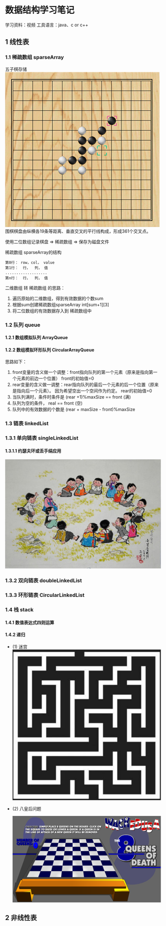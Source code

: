 # 数据结构学习笔记

学习资料：视频
工具语言：java、c or c++

## 1 线性表
### 1.1 稀疏数组 sparseArray
五子棋存储
![五子棋](.\五子棋.jpg)
围棋棋盘由纵横各19条等距离、垂直交叉的平行线构成，形成361个交叉点。

使用二位数组记录棋盘 => 稀疏数组 => 保存为磁盘文件

稀疏数组 sparseArray的结构

```
第0行： row，col， value
第1行：  行，  列， 值
...................
第n行：  行，  列， 值
```

二维数组 转 稀疏数组 的思路：
 1. 遍历原始的二维数组，得到有效数据的个数sum
 2. 根据sum创建稀疏数组sparseArray int[sum+1][3]
 3. 将二位数组的有效数据存入到 稀疏数组中

### 1.2 队列 queue
#### 1.2.1 数组模拟队列 ArrayQueue
#### 1.2.2 数组模拟环形队列 CircularArrayQueue
思路如下：

1. front变量的含义做一个调整：front指向队列的第一个元素（原来是指向第一个元素的前边一个位置）
front的初始值=0
2. rear变量的含义做一调整：rear指向队列的最后一个元素的后一个位置（原来是指向后一个元素）。
因为希望空出一个空间作为约定。
rear的初始值=0
3. 当队列满时，条件时条件是 (rear +1)%maxSize == front (满)
4. 队列为空的条件， real == front (空)
5. 队列中的有效数据的个数是 (rear + maxSize - front)%maxSize

### 1.3 链表 linkedList
### 1.3.1 单向链表 singleLinkedList
#### 1.3.1.1 约瑟夫环或丢手绢应用

![丢手绢](.\丢手绢.jpg)

### 1.3.2 双向链表 doubleLinkedList
### 1.3.3 环形链表 CircularLinkedList
### 1.4 栈 stack

#### 1.4.1 数值表达式四则运算

#### 1.4.2 递归

- (1) 迷宫![迷宫](.\迷宫.png)

  

- (2) 八皇后问题

  ![八皇后](.\八皇后.png)

## 2 非线性表
